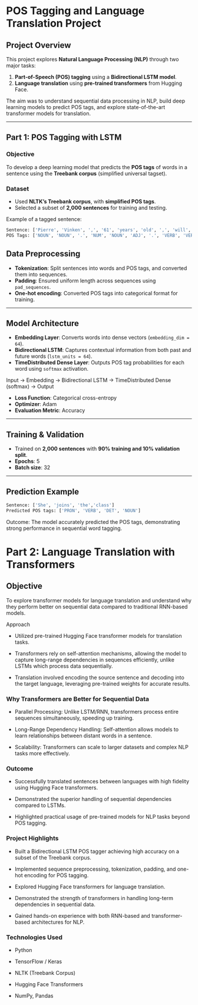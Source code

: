 # POS Tagging and Language Translation Project

## Project Overview
This project explores **Natural Language Processing (NLP)** through two major tasks:
1. **Part-of-Speech (POS) tagging** using a **Bidirectional LSTM model**.  
2. **Language translation** using **pre-trained transformers** from Hugging Face.  

The aim was to understand sequential data processing in NLP, build deep learning models to predict POS tags, and explore state-of-the-art transformer models for translation.

---

## Part 1: POS Tagging with LSTM

### Objective
To develop a deep learning model that predicts the **POS tags** of words in a sentence using the **Treebank corpus** (simplified universal tagset).

### Dataset
- Used **NLTK’s Treebank corpus**, with **simplified POS tags**.  
- Selected a subset of **2,000 sentences** for training and testing.  

Example of a tagged sentence:
```python
Sentence: ['Pierre', 'Vinken', ',', '61', 'years', 'old', ',', 'will', 'join', 'the', 'board', 'as', 'a', 'nonexecutive', 'director', 'Nov.', '29', '.']
POS Tags: ['NOUN', 'NOUN', '.', 'NUM', 'NOUN', 'ADJ', '.', 'VERB', 'VERB', 'DET', 'NOUN', 'ADP', 'DET', 'ADJ', 'NOUN', 'NOUN', 'NUM', '.'].
```

## Data Preprocessing

- **Tokenization**: Split sentences into words and POS tags, and converted them into sequences.  
- **Padding**: Ensured uniform length across sequences using `pad_sequences`.  
- **One-hot encoding**: Converted POS tags into categorical format for training.  

---

## Model Architecture

- **Embedding Layer**: Converts words into dense vectors (`embedding_dim = 64`).  
- **Bidirectional LSTM**: Captures contextual information from both past and future words (`lstm_units = 64`).  
- **TimeDistributed Dense Layer**: Outputs POS tag probabilities for each word using `softmax` activation.  

Input -> Embedding -> Bidirectional LSTM -> TimeDistributed Dense (softmax) -> Output


- **Loss Function**: Categorical cross-entropy  
- **Optimizer**: Adam  
- **Evaluation Metric**: Accuracy  

---

## Training & Validation

- Trained on **2,000 sentences** with **90% training and 10% validation split**.  
- **Epochs**: 5  
- **Batch size**: 32  

---

## Prediction Example

```python
Sentence: ['She', 'joins', 'the','class']
Predicted POS tags: ['PRON', 'VERB', 'DET', 'NOUN']
```

Outcome: The model accurately predicted the POS tags, demonstrating strong performance in sequential word tagging.

# Part 2: Language Translation with Transformers

## Objective

To explore transformer models for language translation and understand why they perform better on sequential data compared to traditional RNN-based models.

Approach

* Utilized pre-trained Hugging Face transformer models for translation tasks.

* Transformers rely on self-attention mechanisms, allowing the model to capture long-range dependencies in sequences efficiently, unlike LSTMs which process data sequentially.

* Translation involved encoding the source sentence and decoding into the target language, leveraging pre-trained weights for accurate results.


### Why Transformers are Better for Sequential Data

* Parallel Processing: Unlike LSTM/RNN, transformers process entire sequences simultaneously, speeding up training.

* Long-Range Dependency Handling: Self-attention allows models to learn relationships between distant words in a sentence.

* Scalability: Transformers can scale to larger datasets and complex NLP tasks more effectively.


### Outcome

* Successfully translated sentences between languages with high fidelity using Hugging Face transformers.

* Demonstrated the superior handling of sequential dependencies compared to LSTMs.

* Highlighted practical usage of pre-trained models for NLP tasks beyond POS tagging.


### Project Highlights

* Built a Bidirectional LSTM POS tagger achieving high accuracy on a subset of the Treebank corpus.

* Implemented sequence preprocessing, tokenization, padding, and one-hot encoding for POS tagging.

* Explored Hugging Face transformers for language translation.

* Demonstrated the strength of transformers in handling long-term dependencies in sequential data.

* Gained hands-on experience with both RNN-based and transformer-based architectures for NLP.


### Technologies Used

* Python

* TensorFlow / Keras

* NLTK (Treebank Corpus)

* Hugging Face Transformers

* NumPy, Pandas




